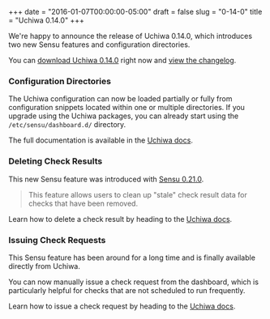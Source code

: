 +++
date = "2016-01-07T00:00:00-05:00"
draft = false
slug = "0-14-0"
title = "Uchiwa 0.14.0"
+++

We're happy to announce the release of Uchiwa 0.14.0, which introduces two new Sensu features and configuration directories.

You can [download Uchiwa 0.14.0](https://uchiwa.io/#/download) right now and [view the changelog](https://github.com/sensu/uchiwa/blob/master/CHANGELOG.md#0140-2016-01-05).

### Configuration Directories

The Uchiwa configuration can now be loaded partially or fully from configuration snippets located within one or multiple directories. If you upgrade using the Uchiwa packages, you can already start using the `/etc/sensu/dashboard.d/` directory.

The full documentation is available in the [Uchiwa docs](http://docs.uchiwa.io/en/latest/configuration/overview/#configuration-directories).

### Deleting Check Results

This new Sensu feature was introduced with [Sensu 0.21.0](https://github.com/sensu/sensu/blob/master/CHANGELOG.md#features).

> This feature allows users to clean up "stale" check result data for checks that have been removed.

Learn how to delete a check result by heading to the [Uchiwa docs](http://docs.uchiwa.io/en/latest/features/deleting-check-results/).

### Issuing Check Requests

This Sensu feature has been around for a long time and is finally available directly from Uchiwa.

You can now manually issue a check request from the dashboard, which is particularly helpful for checks that are not scheduled to run frequently.

Learn how to issue a check request by heading to the [Uchiwa docs](http://docs.uchiwa.io/en/latest/features/issuing-check-requests/).
